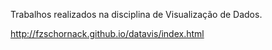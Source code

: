Trabalhos realizados na disciplina de Visualização de Dados.

http://fzschornack.github.io/datavis/index.html
